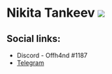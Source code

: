 # Nikita  Tankeev ![](https://github.com/Offh4nd/rsschool-cv/tree/gh-pages/img/222.jpg)
## Social links:
* Discord - Offh4nd #1187
* [Telegram](https://t.me/Offh4nd)